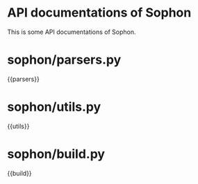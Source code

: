 # API documentations of Sophon

This is some API documentations of Sophon.

# sophon/parsers.py

{{parsers}}

# sophon/utils.py

{{utils}}

# sophon/build.py

{{build}}